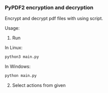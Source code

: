 ### PyPDF2 encryption and decryption
Encrypt and decrypt pdf files with using script.

Usage:

1. Run

In Linux:

```bash
python3 main.py
```

In Windows:

```bash
python main.py
```

2. Select actions from given